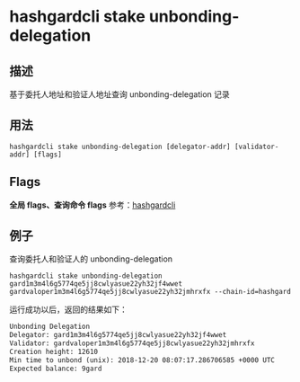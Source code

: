 # hashgardcli stake unbonding-delegation

## 描述

基于委托人地址和验证人地址查询 unbonding-delegation 记录

## 用法

```shell
hashgardcli stake unbonding-delegation [delegator-addr] [validator-addr] [flags]
```

## Flags

**全局 flags、查询命令 flags** 参考：[hashgardcli](../README.md)

## 例子

查询委托人和验证人的 unbonding-delegation

```shell
hashgardcli stake unbonding-delegation gard1m3m4l6g5774qe5jj8cwlyasue22yh32jf4wwet gardvaloper1m3m4l6g5774qe5jj8cwlyasue22yh32jmhrxfx --chain-id=hashgard
```

运行成功以后，返回的结果如下：

```txt
Unbonding Delegation
Delegator: gard1m3m4l6g5774qe5jj8cwlyasue22yh32jf4wwet
Validator: gardvaloper1m3m4l6g5774qe5jj8cwlyasue22yh32jmhrxfx
Creation height: 12610
Min time to unbond (unix): 2018-12-20 08:07:17.286706585 +0000 UTC
Expected balance: 9gard

```
